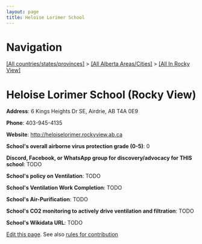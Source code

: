 ```yaml
---
layout: page
title: Heloise Lorimer School
---
```

# Navigation

[[All countries/states/provinces]](../../..) > [[All Alberta Areas/Cities]](../..) > [[All In Rocky View]](..)

# Heloise Lorimer School (Rocky View)

**Address**: 6 Kings Heights Dr SE, Airdrie, AB T4A 0E9

**Phone**: 403-945-4135

**Website**: <http://heloiselorimer.rockyview.ab.ca>

**School's overall airborne virus protection grade (0-5)**: 0

**Discord, Facebook, or WhatsApp group for discovery/advocacy for THIS school**: TODO

**School's policy on Ventilation**: TODO

**School's Ventilation Work Completion**: TODO

**School's Air-Purification**: TODO

**School's CO2 monitoring to actively drive ventilation and filtration**: TODO

**School's Wikidata URL**: TODO


[Edit this page](https://github.com/ventilate-schools/AB/edit/main/./Rocky_View/Heloise_Lorimer_School.md). See also [rules for contribution](../../../contribution-rules/)